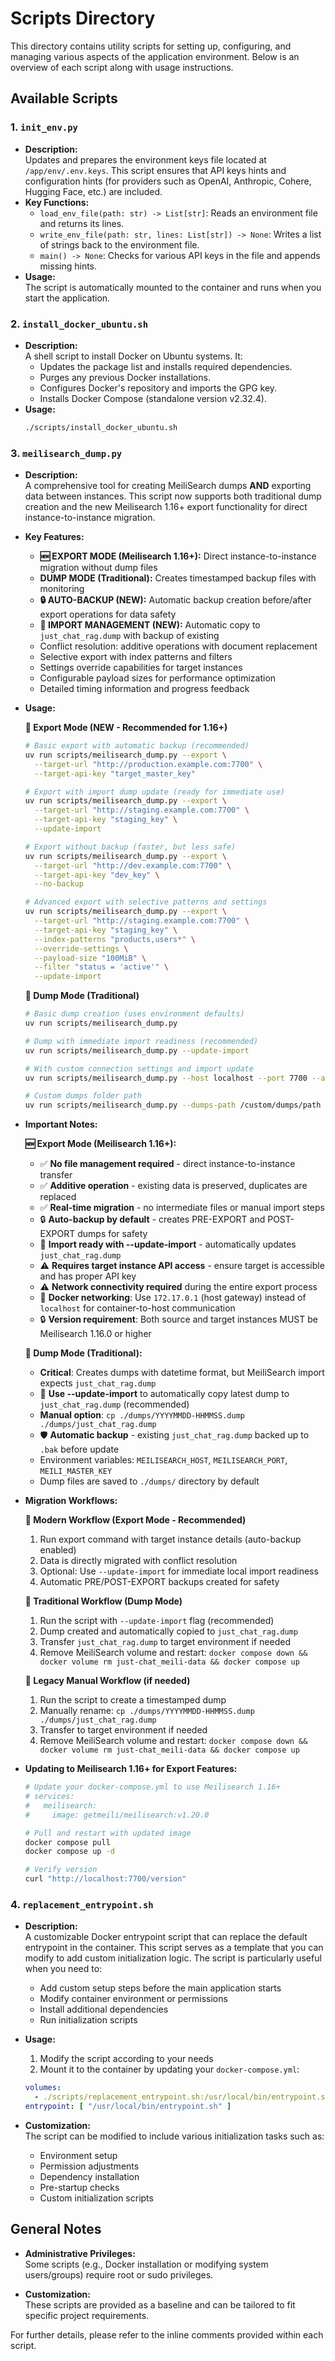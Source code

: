 # Scripts Directory

This directory contains utility scripts for setting up, configuring, and managing various aspects of the application environment. Below is an overview of each script along with usage instructions.

## Available Scripts

### 1. `init_env.py`
- **Description:**  
  Updates and prepares the environment keys file located at `/app/env/.env.keys`. This script ensures that API keys hints and configuration hints (for providers such as OpenAI, Anthropic, Cohere, Hugging Face, etc.) are included. 
- **Key Functions:**
  - `load_env_file(path: str) -> List[str]`: Reads an environment file and returns its lines.
  - `write_env_file(path: str, lines: List[str]) -> None`: Writes a list of strings back to the environment file.
  - `main() -> None`: Checks for various API keys in the file and appends missing hints.
- **Usage:**  
 The script is automatically mounted to the container and runs when you start the application. 

### 2. `install_docker_ubuntu.sh`
- **Description:**  
  A shell script to install Docker on Ubuntu systems. It:
  - Updates the package list and installs required dependencies.
  - Purges any previous Docker installations.
  - Configures Docker's repository and imports the GPG key.
  - Installs Docker Compose (standalone version v2.32.4).
- **Usage:**  
  ```bash
  ./scripts/install_docker_ubuntu.sh
  ```

### 3. `meilisearch_dump.py`
- **Description:**  
  A comprehensive tool for creating MeiliSearch dumps **AND** exporting data between instances. This script now supports both traditional dump creation and the new Meilisearch 1.16+ export functionality for direct instance-to-instance migration.

- **Key Features:**
  - **🆕 EXPORT MODE (Meilisearch 1.16+):** Direct instance-to-instance migration without dump files
  - **DUMP MODE (Traditional):** Creates timestamped backup files with monitoring
  - **🔒 AUTO-BACKUP (NEW):** Automatic backup creation before/after export operations for data safety
  - **📁 IMPORT MANAGEMENT (NEW):** Automatic copy to `just_chat_rag.dump` with backup of existing
  - Conflict resolution: additive operations with document replacement
  - Selective export with index patterns and filters
  - Settings override capabilities for target instances
  - Configurable payload sizes for performance optimization
  - Detailed timing information and progress feedback

- **Usage:**  

  **🚀 Export Mode (NEW - Recommended for 1.16+)**
  ```bash
  # Basic export with automatic backup (recommended)
  uv run scripts/meilisearch_dump.py --export \
    --target-url "http://production.example.com:7700" \
    --target-api-key "target_master_key"
  
  # Export with import dump update (ready for immediate use)
  uv run scripts/meilisearch_dump.py --export \
    --target-url "http://staging.example.com:7700" \
    --target-api-key "staging_key" \
    --update-import
  
  # Export without backup (faster, but less safe)
  uv run scripts/meilisearch_dump.py --export \
    --target-url "http://dev.example.com:7700" \
    --target-api-key "dev_key" \
    --no-backup
  
  # Advanced export with selective patterns and settings
  uv run scripts/meilisearch_dump.py --export \
    --target-url "http://staging.example.com:7700" \
    --target-api-key "staging_key" \
    --index-patterns "products,users*" \
    --override-settings \
    --payload-size "100MiB" \
    --filter "status = 'active'" \
    --update-import
  ```

  **📁 Dump Mode (Traditional)**
  ```bash
  # Basic dump creation (uses environment defaults)
  uv run scripts/meilisearch_dump.py
  
  # Dump with immediate import readiness (recommended)
  uv run scripts/meilisearch_dump.py --update-import
  
  # With custom connection settings and import update
  uv run scripts/meilisearch_dump.py --host localhost --port 7700 --api-key your_key --update-import
  
  # Custom dumps folder path
  uv run scripts/meilisearch_dump.py --dumps-path /custom/dumps/path
  ```

- **Important Notes:**

  **🆕 Export Mode (Meilisearch 1.16+):**
  - ✅ **No file management required** - direct instance-to-instance transfer
  - ✅ **Additive operation** - existing data is preserved, duplicates are replaced
  - ✅ **Real-time migration** - no intermediate files or manual import steps
  - 🔒 **Auto-backup by default** - creates PRE-EXPORT and POST-EXPORT dumps for safety
  - 📁 **Import ready with --update-import** - automatically updates `just_chat_rag.dump` 
  - ⚠️ **Requires target instance API access** - ensure target is accessible and has proper API key
  - ⚠️ **Network connectivity required** during the entire export process
  - 🐳 **Docker networking**: Use `172.17.0.1` (host gateway) instead of `localhost` for container-to-host communication
  - 🔒 **Version requirement**: Both source and target instances MUST be Meilisearch 1.16.0 or higher

  **📁 Dump Mode (Traditional):**
  - **Critical**: Creates dumps with datetime format, but MeiliSearch import expects `just_chat_rag.dump`
  - 📁 **Use --update-import** to automatically copy latest dump to `just_chat_rag.dump` (recommended)
  - **Manual option**: `cp ./dumps/YYYYMMDD-HHMMSS.dump ./dumps/just_chat_rag.dump`
  - 🛡️ **Automatic backup** - existing `just_chat_rag.dump` backed up to `.bak` before update
  - Environment variables: `MEILISEARCH_HOST`, `MEILISEARCH_PORT`, `MEILI_MASTER_KEY`
  - Dump files are saved to `./dumps/` directory by default

- **Migration Workflows:**

  **🚀 Modern Workflow (Export Mode - Recommended)**
  1. Run export command with target instance details (auto-backup enabled)
  2. Data is directly migrated with conflict resolution
  3. Optional: Use `--update-import` for immediate local import readiness
  4. Automatic PRE/POST-EXPORT backups created for safety
  
  **📁 Traditional Workflow (Dump Mode)**
  1. Run the script with `--update-import` flag (recommended)
  2. Dump created and automatically copied to `just_chat_rag.dump`
  3. Transfer `just_chat_rag.dump` to target environment if needed
  4. Remove MeiliSearch volume and restart: `docker compose down && docker volume rm just-chat_meili-data && docker compose up`
  
  **📁 Legacy Manual Workflow (if needed)**
  1. Run the script to create a timestamped dump
  2. Manually rename: `cp ./dumps/YYYYMMDD-HHMMSS.dump ./dumps/just_chat_rag.dump`
  3. Transfer to target environment if needed
  4. Remove MeiliSearch volume and restart: `docker compose down && docker volume rm just-chat_meili-data && docker compose up`

- **Updating to Meilisearch 1.16+ for Export Features:**
  ```bash
  # Update your docker-compose.yml to use Meilisearch 1.16+
  # services:
  #   meilisearch:
  #     image: getmeili/meilisearch:v1.20.0
  
  # Pull and restart with updated image
  docker compose pull
  docker compose up -d
  
  # Verify version
  curl "http://localhost:7700/version"
  ```

### 4. `replacement_entrypoint.sh`
- **Description:**  
  A customizable Docker entrypoint script that can replace the default entrypoint in the container. This script serves as a template that you can modify to add custom initialization logic. The script is particularly useful when you need to:
  - Add custom setup steps before the main application starts
  - Modify container environment or permissions
  - Install additional dependencies
  - Run initialization scripts

- **Usage:**  
  1. Modify the script according to your needs
  2. Mount it to the container by updating your `docker-compose.yml`:
  ```yaml
  volumes:
    - ./scripts/replacement_entrypoint.sh:/usr/local/bin/entrypoint.sh
  entrypoint: [ "/usr/local/bin/entrypoint.sh" ]
  ```

- **Customization:**  
  The script can be modified to include various initialization tasks such as:
  - Environment setup
  - Permission adjustments
  - Dependency installation
  - Pre-startup checks
  - Custom initialization scripts

## General Notes


- **Administrative Privileges:**  
  Some scripts (e.g., Docker installation or modifying system users/groups) require root or sudo privileges.

- **Customization:**  
  These scripts are provided as a baseline and can be tailored to fit specific project requirements.

For further details, please refer to the inline comments provided within each script.
